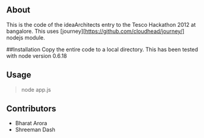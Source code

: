 ## About
This is the code of the ideaArchitects entry to the Tesco Hackathon 2012 at bangalore. This uses [journey][https://github.com/cloudhead/journey/] nodejs module.

##Installation
Copy the entire code to a local directory. This has been tested with node version 0.6.18 

## Usage

>node app.js

## Contributors

 * Bharat Arora
 * Shreeman Dash